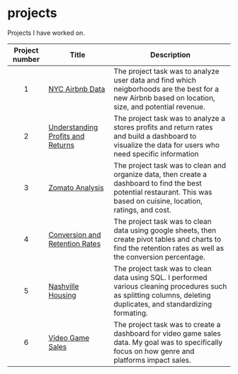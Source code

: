 # projects

Projects I have worked on.


| Project number | Title | Description |
| :-----------: | ----------- |----------- |
| 1 | [NYC Airbnb Data](https://github.com/alouis752/Data-projects-Tripleten-/tree/main/Conversion-and-Retention-Rates) | The project task was to analyze user data and find which neigborhoods are the best for a new Airbnb based on location, size, and potential revenue. |
| 2 | [Understanding Profits and Returns](https://github.com/alouis752/Data-projects-Tripleten-/tree/main/Understanding-Profit-and-Returns) | The project task was to analyze a stores profits and return rates and build a dashboard to visualize the data for users who need specific information |
| 3 | [Zomato Analysis](https://github.com/alouis752/Data-projects-Tripleten-/tree/main/Zomato%20Analysis) | The project task was to clean and organize data, then create a dashboard to find the best potential restaurant. This was based on cuisine, location, ratings, and cost. |
| 4 | [Conversion and Retention Rates](https://github.com/alouis752/Data-projects-Tripleten-/tree/main/Conversion-and-Retention-Rates) | The project task was to clean data using google sheets, then create pivot tables and charts to find the retention rates as well as the conversion percentage. |
| 5 | [Nashville Housing](https://github.com/alouis752/Data-projects-Tripleten-/tree/main/Nashville_Housing) | The project task was to clean data using SQL. I performed various cleaning procedures such as splitting columns, deleting duplicates, and standardizing formating.
| 6 | [Video Game Sales](https://github.com/alouis752/Data-projects-Tripleten-/tree/main/Video%20game%20sales) | The project task was to create a dashboard for video game sales data. My goal was to specifically focus on how genre and platforms impact sales.

